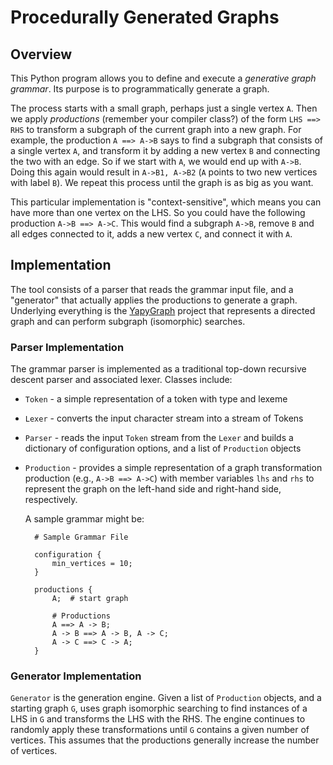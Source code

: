 # Procedurally Generated Graphs

## Overview

This Python program allows you to define and execute a _generative graph  grammar_. Its purpose is to programmatically generate a graph. 

The process starts with a small graph, perhaps just a single vertex `A`. Then we apply _productions_ (remember your compiler class?) of the form `LHS ==> RHS` to transform a subgraph of the current graph into a new graph. For example, the production `A ==> A->B` says to find a subgraph that consists of a single vertex `A`, and transform it by adding a new vertex `B` and connecting the two with an edge. So if we start with `A`, we would end up with `A->B`. Doing this again would result in `A->B1, A->B2` (`A` points to two new vertices with label `B`). We repeat this process until the graph is as big as you want.

This particular implementation is "context-sensitive", which means you can have more than one vertex on the LHS. So you could have the following production `A->B ==> A->C`. This would find a subgraph `A->B`, remove `B` and all edges connected to it, adds a new vertex `C`, and connect it with `A`.

## Implementation

The tool consists of a parser that reads the grammar input file, and a 
"generator" that actually applies the productions to generate a graph. Underlying everything is the [YapyGraph](https://github.com/drobertadams/YapyGraph) project that represents a directed graph and can perform subgraph (isomorphic) searches.

### Parser  Implementation

The grammar parser is implemented as a traditional top-down recursive descent
parser and associated lexer. Classes include:

- `Token` - a simple representation of a token with type and lexeme
- `Lexer` - converts the input character stream into a stream of Tokens
- `Parser` - reads the input `Token` stream from the `Lexer` and builds a dictionary of configuration options, and a list of `Production` objects
- `Production` - provides a simple representation of a graph transformation production (e.g., `A->B ==> A->C`) with member variables `lhs` and `rhs`  to represent the graph on the left-hand side and right-hand side, respectively.
  
  A sample grammar might be:

		# Sample Grammar File

		configuration {
			min_vertices = 10;
		}

		productions {
			A;	# start graph

			# Productions
			A ==> A -> B;
			A -> B ==> A -> B, A -> C;
			A -> C ==> C -> A;
		}
		


### Generator  Implementation

`Generator` is the generation engine. Given a list of
`Production` objects, and a starting graph `G`, uses graph
isomorphic searching to find instances of a LHS in `G` and transforms the LHS with the RHS.  The engine continues to randomly apply these transformations until `G` contains a given number of vertices. This assumes that the productions generally increase the number of vertices.
